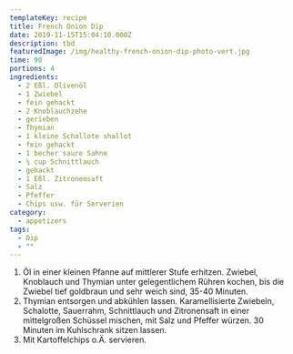 ```yaml
---
templateKey: recipe
title: French Onion Dip
date: 2019-11-15T15:04:10.000Z
description: tbd
featuredImage: /img/healthy-french-onion-dip-photo-vert.jpg
time: 90
portions: 4
ingredients:
  - 2 Eßl. Olivenöl
  - 1 Zwiebel
  - fein gehackt
  - 2 Knoblauchzehe
  - gerieben
  - Thymian
  - 1 kleine Schallote shallot
  - fein gehackt
  - 1 becher saure Sahne
  - ¼ cup Schnittlauch
  - gehackt
  - 1 Eßl. Zitronensaft
  - Salz
  - Pfeffer
  - Chips usw. für Serverien
category:
  - appetizers
tags:
  - Dip
  - ""
---
```


1. Öl in einer kleinen Pfanne auf mittlerer Stufe erhitzen. Zwiebel, Knoblauch und Thymian unter gelegentlichem Rühren kochen, bis die Zwiebel tief goldbraun und sehr weich sind, 35-40 Minuten.
2. Thymian entsorgen und abkühlen lassen. Karamellisierte Zwiebeln, Schalotte, Sauerrahm, Schnittlauch und Zitronensaft in einer mittelgroßen Schüssel mischen, mit Salz und Pfeffer würzen. 30 Minuten im Kuhlschrank sitzen lassen.
3. Mit Kartoffelchips o.Ä. servieren.
